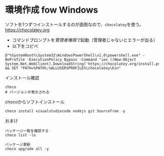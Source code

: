 # 環境作成 fow Windows

ソフトを1つずつインストールするのが面倒なので、```chocolatey```を使う。
https://chocolatey.org

- コマンドプロンプトを*管理者権限で*起動（管理者じゃないとエラーが出る）
- 以下をコピペ

```
@"%SystemRoot%\System32\WindowsPowerShell\v1.0\powershell.exe" -NoProfile -ExecutionPolicy Bypass -Command "iex ((New-Object System.Net.WebClient).DownloadString('https://chocolatey.org/install.ps1'))" && SET "PATH=%PATH%;%ALLUSERSPROFILE%\chocolatey\bin"
```
インストール確認
```
choco
# バージョンが表示される
```

chocoからソフトインストール
```
choco install visualstudiocode nodejs git SourceTree -y
```

おまけ
```
パッケージ一覧を確認する
choco list -lo

パッケージ更新
choco upgrade all -y
```

